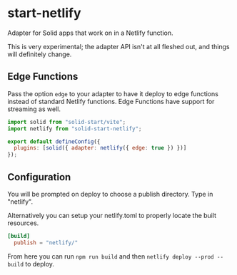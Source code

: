 # start-netlify

Adapter for Solid apps that work on in a Netlify function.

This is very experimental; the adapter API isn't at all fleshed out, and things will definitely change.

## Edge Functions

Pass the option `edge` to your adapter to have it deploy to edge functions instead of standard Netlify functions. Edge Functions have support for streaming as well.

```js
import solid from "solid-start/vite";
import netlify from "solid-start-netlify";

export default defineConfig({
  plugins: [solid({ adapter: netlify({ edge: true }) })]
});
```

## Configuration

You will be prompted on deploy to choose a publish directory. Type in "netlify".

Alternatively you can setup your netlify.toml to properly locate the built resources.

```toml
[build]
  publish = "netlify/"
```

From here you can run `npm run build` and then `netlify deploy --prod --build` to deploy.
